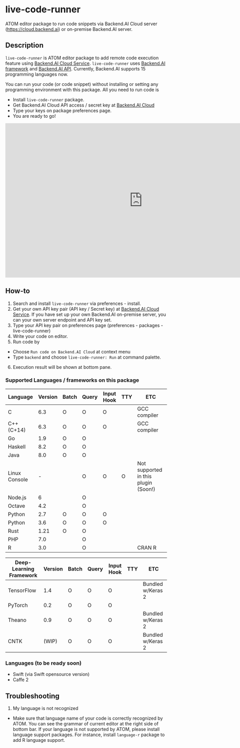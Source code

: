 # live-code-runner

ATOM editor package to run code snippets via Backend.AI Cloud server (https://cloud.backend.ai) or on-premise Backend.AI server.

## Description

 `live-code-runner` is ATOM editor package to add remote code execution feature using [Backend.AI Cloud Service](https://cloud.backend.ai). `live-code-runner` uses [Backend.AI framework](https://www.lablup.ai/#/ground) and [Backend.AI API](http://docs.backend.ai). Currently, Backend.AI supports 15 programming languages now.

You can run your code (or code snippet) without installing or setting any programming environment  with this package. All you need to run code is

 * Install `live-code-runner` package.
 * Get Backend.AI Cloud API access / secret key at [Backend.AI Cloud](https://cloud.backend.ai)
 * Type your keys on package preferences page.
 * You are ready to go!

<iframe width="853" height="480" src="https://www.youtube.com/embed/IVX1SClEaMY" frameborder="0" allowfullscreen></iframe>

## How-to

 1. Search and install `live-code-runner` via preferences - install.
 2. Get your own API key pair (API key / Secret key) at [Backend.AI Cloud Service](https://cloud.backend.ai). If you have set up your own Backend.AI on-premise server, you can your own server endpoint and API key set.
 3. Type your API key pair on preferences page (preferences - packages - live-code-runner)
 4. Write your code on editor.
 5. Run code by
  * Choose `Run code on Backend.AI Cloud` at context menu
  * Type `backend` and choose `live-code-runner: Run` at command palette.
 6. Execution result will be shown at bottom pane.

### Supported Languages / frameworks on this package

| Language      | Version | Batch | Query | Input Hook | TTY | ETC |
|---------------|------|---|---|---|---|-------------------|
| C             | 6.3  | O | O | O |   | GCC compiler      |
| C++ (C+14)    | 6.3  | O | O | O |   | GCC compiler      |
| Go            | 1.9  | O | O |   |   |                   |
| Haskell       | 8.2  | O | O |   |   |                   |
| Java          | 8.0  | O | O |   |   |                   |
| Linux Console | -    |   | O | O | O | Not supported in this plugin (Soon!) |  
| Node.js       | 6    |   | O |   |   |                   |
| Octave        | 4.2  |   | O |   |   |                   |
| Python        | 2.7  | O | O | O |   |                   |
| Python        | 3.6  | O | O | O |   |                   |
| Rust          | 1.21 | O | O |   |   |                   |
| PHP           | 7.0  |   | O |   |   |                   |
| R             | 3.0  |   | O |   |   | CRAN R            |

| Deep-Learning Framework | Version | Batch | Query | Input Hook | TTY | ETC |
|---------------|------|---|---|---|---|-------------------|
| TensorFlow    | 1.4  | O | O | O |   | Bundled w/Keras 2 |
| PyTorch       | 0.2  | O | O | O |   |                   |
| Theano        | 0.9  | O | O | O |   | Bundled w/Keras 2 |
| CNTK          |(WIP) | O | O | O |   | Bundled w/Keras 2 |

### Languages (to be ready soon)

 * Swift (via Swift opensource version)
 * Caffe 2

## Troubleshooting

 1. My language is not recognized
  * Make sure that language name of your code is correctly recognized by ATOM. You can see the grammar of current editor at the right side of bottom bar. If your language is not supported by ATOM, please install language support packages. For instance, install `language-r` package to add R language support.
